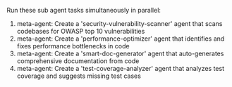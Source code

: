 Run these sub agent tasks simultaneously in parallel:

1. meta-agent: Create a 'security-vulnerability-scanner' agent that scans codebases for OWASP top 10 vulnerabilities
2. meta-agent: Create a 'performance-optimizer' agent that identifies and fixes performance bottlenecks in code
3. meta-agent: Create a 'smart-doc-generator' agent that auto-generates comprehensive documentation from code
4. meta-agent: Create a 'test-coverage-analyzer' agent that analyzes test coverage and suggests missing test cases
